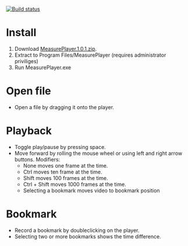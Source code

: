 [![Build status](https://ci.appveyor.com/api/projects/status/oa7meym282bo0wsg/branch/master?svg=true)](https://ci.appveyor.com/project/JohanLarsson/measureplayer/branch/master)

# Install
1. Download [MeasurePlayer.1.0.1.zip](https://github.com/JohanLarsson/MeasurePlayer/files/481022/MeasurePlayer.1.0.1.zip).
2. Extract to Program Files/MeasurePlayer (requires administrator priviliges)
3. Run MeasurePlayer.exe

# Open file
* Open a file by dragging it onto the player.

# Playback
* Toggle play/pause by pressing space.
* Move forward by rolling the mouse wheel or using left and right arrow buttons. Modifiers:
  * None moves one frame at the time.
  * Ctrl moves ten frame at the time.
  * Shift moves 100 frames at the time.
  * Ctrl + Shift moves 1000 frames at the time.
  * Selecting a bookmark moves video to bookmark position

# Bookmark
* Record a bookmark by doubleclicking on the player.
* Selecting two or more bookmarks shows the time difference.
